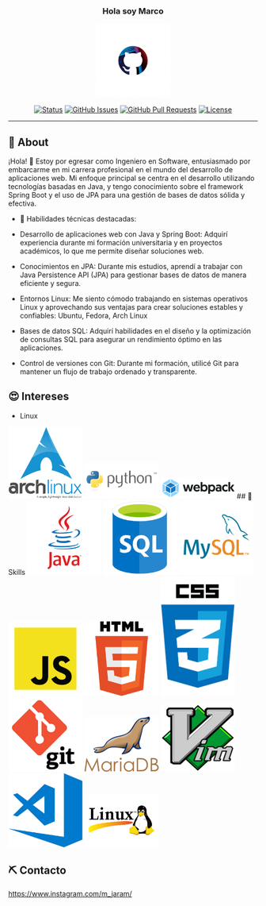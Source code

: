 
<h3 align="center">Hola soy Marco</h3>

<p align="center">
  <a href="" rel="noopener">
 <!-- <img width=100% height=100% src="https://raw.githubusercontent.com/marco-jaram/marco-jaram/main/img/header1200-min.png"> -->

<img width=150 src="https://raw.githubusercontent.com/marco-jaram/marco-jaram/main/img/githubgif.gif">
</p>

<div align="center">

[![Status](https://img.shields.io/badge/status-active-success.svg)](https://github.com/marco-jaram)
[![GitHub Issues](https://img.shields.io/github/issues/kylelobo/The-Documentation-Compendium.svg)](https://github.com/marco-jaram)
[![GitHub Pull Requests](https://img.shields.io/github/issues-pr/kylelobo/The-Documentation-Compendium.svg)](https://github.com/marco-jaram)
[![License](https://img.shields.io/badge/license-MIT-blue.svg)](/LICENSE)

</div>

---


## 🧐 About <a name = "about"></a>

¡Hola! 👋 Estoy por egresar como Ingeniero en Software, entusiasmado por embarcarme en mi carrera profesional en el mundo del desarrollo de aplicaciones web. Mi enfoque principal se centra en el desarrollo utilizando tecnologías basadas en Java, y tengo conocimiento sobre el framework Spring Boot y el uso de JPA para una gestión de bases de datos sólida y efectiva.
  * 🔧 Habilidades técnicas destacadas:

* Desarrollo de aplicaciones web con Java y Spring Boot: Adquirí experiencia durante mi formación universitaria y en proyectos académicos, lo que me permite diseñar soluciones web.
* Conocimientos en JPA: Durante mis estudios, aprendí a trabajar con Java Persistence API (JPA) para gestionar bases de datos de manera eficiente y segura.
* Entornos Linux: Me siento cómodo trabajando en sistemas operativos Linux y aprovechando sus ventajas para crear soluciones estables y confiables: Ubuntu, Fedora, Arch Linux
* Bases de datos SQL: Adquirí habilidades en el diseño y la optimización de consultas SQL para asegurar un rendimiento óptimo en las aplicaciones.
* Control de versiones con Git: Durante mi formación, utilicé Git para mantener un flujo de trabajo ordenado y transparente.

## 😍 Intereses <a name = "Skills"></a>
- Linux
 <img width=150 src="https://raw.githubusercontent.com/marco-jaram/marco-jaram/main/iconos/archlogo.png">
 <img width=150 src="https://raw.githubusercontent.com/marco-jaram/marco-jaram/main/iconos/python.png">
  <img width=150 src="https://raw.githubusercontent.com/marco-jaram/marco-jaram/main/iconos/webpack.png">
## 🚀 Skills <a name = "Skills"></a>

 <img width=150 src="https://raw.githubusercontent.com/marco-jaram/marco-jaram/main/iconos/java.png">
 <img width=150 src="https://raw.githubusercontent.com/marco-jaram/marco-jaram/main/iconos/sql.png">
  <img width=150 src="https://raw.githubusercontent.com/marco-jaram/marco-jaram/main/iconos/mysql2.png">
   <img width=150 src="https://raw.githubusercontent.com/marco-jaram/marco-jaram/main/iconos/js.png">
    <img width=150 src="https://raw.githubusercontent.com/marco-jaram/marco-jaram/main/iconos/html.png">
     <img width=150 src="https://raw.githubusercontent.com/marco-jaram/marco-jaram/main/iconos/css.png">
      <img width=150 src="https://raw.githubusercontent.com/marco-jaram/marco-jaram/main/iconos/git.png">
       <img width=150 src="https://raw.githubusercontent.com/marco-jaram/marco-jaram/main/iconos/mariadb.png"> 
       <img width=150 src="https://raw.githubusercontent.com/marco-jaram/marco-jaram/main/iconos/vim.png">
        <img width=150 src="https://github.com/marco-jaram/marco-jaram/blob/main/iconos/vsc.png?raw=true">
         <img width=150 src="https://raw.githubusercontent.com/marco-jaram/marco-jaram/main/iconos/linixpiguino.png">

## ⛏️ Contacto <a name = "built_using"></a>

https://www.instagram.com/m_jaram/



